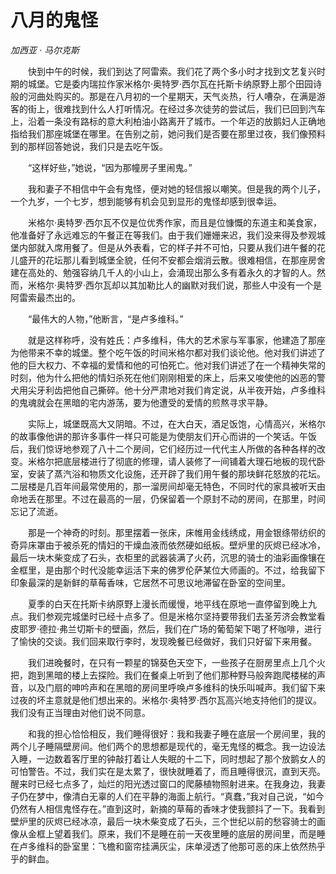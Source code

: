 # 八月的鬼怪

*加西亚 · 马尔克斯*

　　快到中午的时候，我们到达了阿雷索。我们花了两个多小时才找到文艺复兴时期的城堡。它是委内瑞拉作家米格尔·奥特罗·西尔瓦在托斯卡纳原野上那个田园诗般的河曲处购买的。那是在八月初的一个星期天，天气炎热，行人嘈杂，在满是游客的街上，很难找到什么人打听情况。在经过多次徒劳的尝试后，我们已回到汽车上，沿着一条没有路标的意大利柏油小路离开了城市。一个年迈的放鹅妇人正确地指给我们那座城堡在哪里。在告别之前，她问我们是否要在那里过夜，我们像预料到的那样回答她说，我们只是去吃午饭。

　　“这样好些，”她说，“因为那幢房子里闹鬼。”

　　我和妻子不相信中午会有鬼怪，便对她的轻信报以嘲笑。但是我的两个儿子，一个九岁，一个七岁，想到能够有机会见到显形的鬼怪却感到很幸运。

　　米格尔·奥特罗·西尔瓦不仅是位优秀作家，而且是位慷慨的东道主和美食家，他准备好了永远难忘的午餐正在等我们。由于我们姗姗来迟，我们没来得及参观城堡内部就入席用餐了。但是从外表看，它的样子并不可怕，只要从我们进午餐的花儿盛开的花坛那儿看到城堡全貌，任何不安都会烟消云散。很难相信，在那座房舍建在高处的、勉强容纳几千人的小山上，会涌现出那么多有着永久的才智的人。然而，米格尔·奥特罗·西尔瓦却以其加勒比人的幽默对我们说，那些人中没有一个是阿雷索最杰出的。

　　“最伟大的人物，”他断言，“是卢多维科。”

　　就是这样称呼，没有姓氏：卢多维科，伟大的艺术家与军事家，他建造了那座为他带来不幸的城堡。整个吃午饭的时间米格尔都对我们谈论他。他对我们讲述了他的巨大权力、不幸福的爱情和他的可怕死亡。他对我们讲述了在一个精神失常的时刻，他为什么把他的情妇杀死在他们刚刚相爱的床上，后来又唆使他的凶恶的警犬用尖牙利齿把他自己撕碎。他十分严肃地对我们肯定说，从半夜开始，卢多维科的鬼魂就会在黑暗的宅内游荡，要为他遭受的爱情的煎熬寻求平静。

　　实际上，城堡既高大又阴暗。不过，在大白天，酒足饭饱，心情高兴，米格尔的故事像他讲的那许多事件一样只可能是为使朋友们开心而讲的一个笑话。午饭后，我们惊讶地参观了八十二个房间，它们经历过一代代主人所做的各种各样的改变。米格尔把底层楼进行了彻底的修理，请人装修了一间铺着大理石地板的现代卧室，安装了蒸汽浴和物质文化设施，还开辟了我们用午餐的那块鲜花怒放的花坛。二层楼是几百年间最常使用的，那一溜房间却毫无特色，不同时代的家具被听天由命地丢在那里。不过在最高的一层，仍保留着一个原封不动的房间，在那里，时间忘记了流逝。

　　那是一个神奇的时刻。那里摆着一张床，床帷用金线绣成，用金银绦带纺织的奇异床罩由于被杀死的情妇的干燥血液而依然硬如纸板。壁炉里的灰烬已经冰冷，最后一块木柴变成了石头，衣柜里的武器装满了火药，沉思的骑士的油彩画像镶在金框里，是由那个时代没能幸运活下来的佛罗伦萨某位大师画的。不过，给我留下印象最深的是新鲜的草莓香味，它居然不可思议地滞留在卧室的空间里。

　　夏季的白天在托斯卡纳原野上漫长而缓慢，地平线在原地一直停留到晚上九点。我们参观完城堡时已经十点多了。但是米格尔坚持要带我们去圣芳济会教堂看皮耶罗·德拉·弗兰切斯卡的壁画，然后，我们在广场的葡萄架下喝了杯咖啡，进行了愉快的交谈。我们回来取行李时，发现晚餐已经做好，我们只好留下来用餐。

　　我们进晚餐时，在只有一颗星的锦葵色天空下，一些孩子在厨房里点上几个火把，跑到黑暗的楼上去探险。我们在餐桌上听到了他们那种野马般奔跑爬楼梯的声音，以及门扇的呻吟声和在黑暗的房间里呼唤卢多维科的快乐叫喊声。我们留下来过夜的坏主意就是他们想出来的。米格尔·奥特罗·西尔瓦高兴地支持他们的提议。我们没有正当理由对他们说不同意。

　　和我的担心恰恰相反，我们睡得很好：我和我妻子睡在底层一个房间里，我的两个儿子睡隔壁房间。他们两个的思想都是现代的，毫无鬼怪的概念。我一边设法入睡，一边数着客厅里的钟敲打着让人失眠的十二下，同时想起了那个放鹅女人的可怕警告。不过，我们实在是太累了，很快就睡着了，而且睡得很沉，直到天亮。醒来时已经七点多了，灿烂的阳光透过窗口的爬藤植物照射进来。在我身边，我妻子仍在梦中，像清白无辜的人们在平静的海面上航行。“真蠢，”我对自己说，“如今仍然有人相信鬼怪存在。”直到这时，新摘的草莓的香味才使我颤抖了一下。我看到壁炉里的灰烬已经冰凉，最后一块木柴变成了石头，三个世纪以前的愁容骑士的画像从金框上望着我们。原来，我们不是睡在前一天夜里睡的底层的房间里，而是睡在卢多维科的卧室里：飞檐和窗帘挂满灰尘，床单浸透了他那可恶的床上依然热乎乎的鲜血。